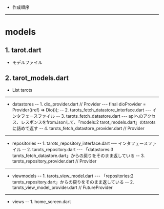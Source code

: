 - 作成順序

---

# models
## 1. tarot.dart
- モデルファイル
## 2. tarot_models.dart
- List<Tarot> tarots

---

- datastores
  -- 1. dio_provider.dart // Provider
  --- final dioProvider = Provider((ref) => Dio());
  -- 2. tarots_fetch_datastore_interface.dart
  --- インタフェースファイル
  -- 3. tarots_fetch_datastore.dart
  --- apiへのアクセス、レスポンスをfromJsonして、「models:2 tarot_models.dart」のtarotsに詰めて返す
  -- 4. tarots_fetch_datastore_provider.dart // Provider

---

- repositories
  -- 1. tarots_repository_interface.dart
  --- インタフェースファイル
  -- 2. tarots_repository.dart
  --- 「datastores:3 tarots_fetch_datastore.dart」からの戻りをそのまま返している
  -- 3. tarots_repository_provider.dart // Provider

---

- viewmodels
  -- 1. tarots_view_model.dart
  --- 「repositories:2 tarots_repository.dart」からの戻りをそのまま返している
  -- 2. tarots_view_model_provider.dart // FutureProvider

---

- views
  -- 1. home_screen.dart
